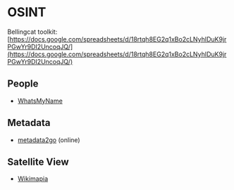 # OSINT

Bellingcat toolkit: [https://docs.google.com/spreadsheets/d/18rtqh8EG2q1xBo2cLNyhIDuK9jrPGwYr9DI2UncoqJQ/](https://docs.google.com/spreadsheets/d/18rtqh8EG2q1xBo2cLNyhIDuK9jrPGwYr9DI2UncoqJQ/)

## People

* [WhatsMyName](https://whatsmyname.app)

## Metadata

* [metadata2go](https://www.metadata2go.com) (online)

## Satellite View

* [Wikimapia](https://wikimapia.org)
